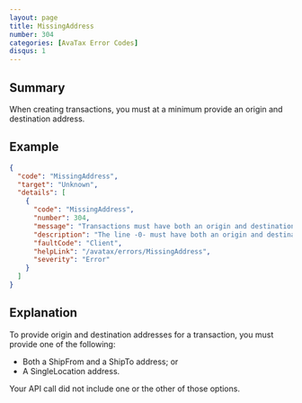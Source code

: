 ```yaml
---
layout: page
title: MissingAddress
number: 304
categories: [AvaTax Error Codes]
disqus: 1
---
```


## Summary

When creating transactions, you must at a minimum provide an origin and destination address.

## Example

```json
{
  "code": "MissingAddress",
  "target": "Unknown",
  "details": [
    {
      "code": "MissingAddress",
      "number": 304,
      "message": "Transactions must have both an origin and destination address.",
      "description": "The line -0- must have both an origin and destination address.  You must either assign a 'SingleLocation' address or both a 'ShipFrom' and a 'ShipTo' address.",
      "faultCode": "Client",
      "helpLink": "/avatax/errors/MissingAddress",
      "severity": "Error"
    }
  ]
}
```

## Explanation

To provide origin and destination addresses for a transaction, you must provide one of the following:

<ul class="normal">
<li>Both a ShipFrom and a ShipTo address; or</li>
<li>A SingleLocation address.</li>
</ul>

Your API call did not include one or the other of those options.
